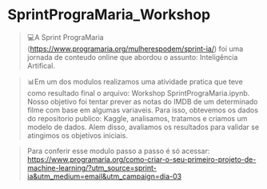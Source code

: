 # SprintPrograMaria_Workshop

>💻A Sprint PrograMaria (https://www.programaria.org/mulherespodem/sprint-ia/) foi uma jornada de conteudo online que abordou o assunto: Inteligência Artifical.


>📊Em um dos modulos realizamos uma atividade pratica que teve como resultado final o arquivo: Workshop SprintPrograMaria.ipynb.
Nosso objetivo foi tentar prever as notas do IMDB de um determinado filme com base em algumas variaveis. 
Para isso, obtevemos os dados do repositorio publico: Kaggle, analisamos, tratamos e criamos um modelo de dados. Alem disso, avaliamos os resultados para validar se atingimos os objetivos iniciais.

>Para conferir esse modulo passo a passo é só acessar: https://www.programaria.org/como-criar-o-seu-primeiro-projeto-de-machine-learning/?utm_source=sprint-ia&utm_medium=email&utm_campaign=dia-03

